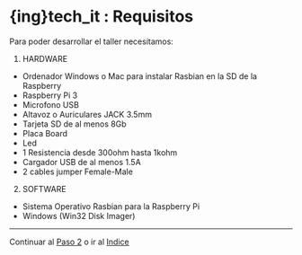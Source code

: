 # {ing}tech_it : Requisitos

Para poder desarrollar el taller necesitamos:

1. HARDWARE
- Ordenador Windows o Mac para instalar Rasbian en la SD de la Raspberry
- Raspberry Pi 3
- Microfono USB
- Altavoz o Auriculares JACK 3.5mm
- Tarjeta SD de al menos 8Gb
- Placa Board
- Led
- 1 Resistencia desde 300ohm hasta 1kohm
- Cargador USB de al menos 1.5A
- 2 cables jumper Female-Male

2. SOFTWARE
- Sistema Operativo Rasbian para la Raspberry Pi
- Windows (Win32 Disk Imager)

--------
Continuar al  [Paso 2](./introduccion.md) o ir al [Indice](./index.md)